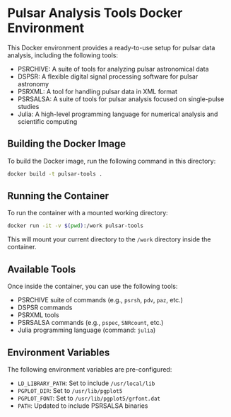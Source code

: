 # Pulsar Analysis Tools Docker Environment

This Docker environment provides a ready-to-use setup for pulsar data analysis, including the following tools:
- PSRCHIVE: A suite of tools for analyzing pulsar astronomical data
- DSPSR: A flexible digital signal processing software for pulsar astronomy
- PSRXML: A tool for handling pulsar data in XML format
- PSRSALSA: A suite of tools for pulsar analysis focused on single-pulse studies
- Julia: A high-level programming language for numerical analysis and scientific computing

## Building the Docker Image

To build the Docker image, run the following command in this directory:

```bash
docker build -t pulsar-tools .
```

## Running the Container

To run the container with a mounted working directory:

```bash
docker run -it -v $(pwd):/work pulsar-tools
```

This will mount your current directory to the `/work` directory inside the container.

## Available Tools

Once inside the container, you can use the following tools:
- PSRCHIVE suite of commands (e.g., `psrsh`, `pdv`, `paz`, etc.)
- DSPSR commands
- PSRXML tools
- PSRSALSA commands (e.g., `pspec`, `SNRcount`, etc.)
- Julia programming language (command: `julia`)

## Environment Variables

The following environment variables are pre-configured:
- `LD_LIBRARY_PATH`: Set to include `/usr/local/lib`
- `PGPLOT_DIR`: Set to `/usr/lib/pgplot5`
- `PGPLOT_FONT`: Set to `/usr/lib/pgplot5/grfont.dat`
- `PATH`: Updated to include PSRSALSA binaries

